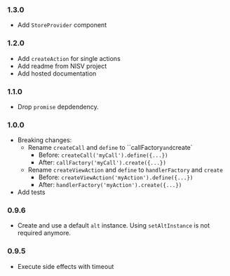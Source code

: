 ### 1.3.0

- Add `StoreProvider` component

### 1.2.0

- Add `createAction` for single actions
- Add readme from NISV project
- Add hosted documentation

### 1.1.0

- Drop `promise` depdendency.

### 1.0.0

- Breaking changes: 
    - Rename `createCall` and `define` to ``callFactory` and `create`
        - Before: `createCall('myCall').define({...})`
        - After: `callFactory('myCall').create({...})`
    - Rename `createViewAction` and `define` to `handlerFactory` and `create`
        - Before: `createViewAction('myAction').define({...})`
        - After: `handlerFactory('myAction').create({...})`
- Add tests

### 0.9.6

- Create and use a default `alt` instance. Using `setAltInstance` is not required anymore.

### 0.9.5

- Execute side effects with timeout